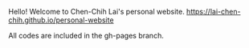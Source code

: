 Hello! Welcome to Chen-Chih Lai's personal website.
https://lai-chen-chih.github.io/personal-website

All codes are included in the gh-pages branch.

